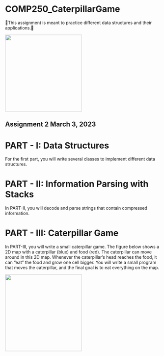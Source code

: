 # COMP250_CaterpillarGame
🐛This assignment is meant  to practice different data structures and their applications.🦋

<img src="https://user-images.githubusercontent.com/113480613/235355624-f594339b-2c70-4137-9b8c-f225fb8a84e0.png" height="250" width="250">

## Assignment 2 March 3, 2023
# PART - I: Data Structures
For the first part, you will write several classes to implement different data structures.

# PART - II: Information Parsing with Stacks 
In PART-II, you will decode and parse strings that contain compressed information.

# PART - III: Caterpillar Game
In PART-III, you will write a small caterpillar game. The figure below shows a 2D map with a caterpillar (blue) and food (red). 
The caterpillar can move around in this 2D map. Whenever the caterpillar’s head reaches the food, it can “eat” the food and grow one cell bigger. 
You will write a small program that moves the caterpillar, and the final goal is to eat everything on the map.

<img src="https://user-images.githubusercontent.com/113480613/235355677-ed1bf3d1-3a92-47e2-8407-76b2ce8f9e91.png" height="250" width="250">
